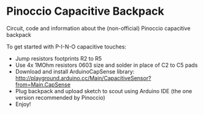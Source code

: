 Pinoccio Capacitive Backpack
============================
Circuit, code and information about the (non-official) Pinoccio capacitive backpack

To get started with P-I-N-O capacitive touches:
- Jump resistors footprints R2 to R5
- Use 4x 1MOhm resistors 0603 size and solder in place of C2 to C5 pads
- Download and install ArduinoCapSense library: http://playground.arduino.cc/Main/CapacitiveSensor?from=Main.CapSense
- Plug backpack and upload sketch to scout using Arduino IDE (the one version recommended by Pinoccio)
- Enjoy!

